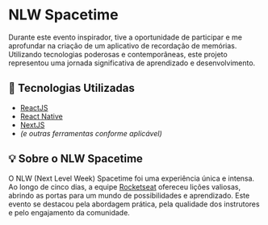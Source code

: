 # NLW Spacetime

Durante este evento inspirador, tive a oportunidade de participar e me aprofundar na criação de um aplicativo de recordação de memórias. Utilizando tecnologias poderosas e contemporâneas, este projeto representou uma jornada significativa de aprendizado e desenvolvimento.

## 🌌 Tecnologias Utilizadas

- [ReactJS](https://pt-br.reactjs.org/)
- [React Native](https://reactnative.dev/)
- [NextJS](https://nextjs.org/)
- *(e outras ferramentas conforme aplicável)*

## 💡 Sobre o NLW Spacetime

O NLW (Next Level Week) Spacetime foi uma experiência única e intensa. Ao longo de cinco dias, a equipe [Rocketseat](https://rocketseat.com.br/) ofereceu lições valiosas, abrindo as portas para um mundo de possibilidades e aprendizado. Este evento se destacou pela abordagem prática, pela qualidade dos instrutores e pelo engajamento da comunidade.
